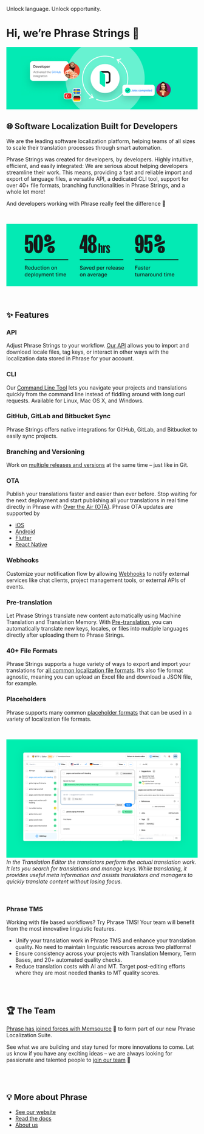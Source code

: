 Unlock language. Unlock opportunity.

# Hi, we’re Phrase Strings 👋

![Translating with Phrase Strings](/profile/assets/banner.jpg)

## 🌐 Software Localization Built for Developers

We are the leading software localization platform, helping teams of all sizes to scale their translation processes through smart automation.


Phrase Strings was created for developers, by developers. Highly intuitive, efficient, and easily integrated: We are serious about helping developers streamline their work. This means, providing a fast and reliable import and export of language files, a versatile API, a dedicated CLI tool, support for over 40+ file formats, branching functionalities in Phrase Strings, and a whole lot more!


And developers working with Phrase really feel the difference 💪

<br />

![Advantages using Phrase Strings](/profile/assets/numbers.jpg)

<br />

## ✨ Features

### API

Adjust Phrase Strings to your workflow. [Our API](https://developers.phrase.com/api/) allows you to import and download locale files, tag keys, or interact in other ways with the localization data stored in Phrase for your account.

### CLI

Our [Command Line Tool](https://support.phrase.com/hc/en-us/articles/5808300599068) lets you navigate your projects and translations quickly from the command line instead of fiddling around with long curl requests. Available for Linux, Mac OS X, and Windows.

### GitHub, GitLab and Bitbucket Sync

Phrase Strings offers native integrations for GitHub, GitLab, and Bitbucket to easily sync projects.

### Branching and Versioning

Work on [multiple releases and versions](https://support.phrase.com/hc/en-us/articles/5856411356316) at the same time – just like in Git.

### OTA

Publish your translations faster and easier than ever before. Stop waiting for the next deployment and start publishing all your translations in real time directly in Phrase with [Over the Air (OTA)](https://support.phrase.com/hc/en-us/articles/5804059067804). Phrase OTA updates are supported by

- [iOS](https://support.phrase.com/hc/en-us/articles/5804059067804)
- [Android](https://support.phrase.com/hc/en-us/articles/5804059067804)
- [Flutter](https://support.phrase.com/hc/en-us/articles/5804059067804)
- [React Native](https://support.phrase.com/hc/en-us/articles/5804059067804)

### Webhooks

Customize your notification flow by allowing [Webhooks](https://support.phrase.com/hc/en-us/articles/5784125630620) to notify external services like chat clients, project management tools, or external APIs of events.

### Pre-translation

Let Phrase Strings translate new content automatically using Machine Translation and Translation Memory. With [Pre-translation](https://support.phrase.com/hc/en-us/articles/5822187934364), you can automatically translate new keys, locales, or files into multiple languages directly after uploading them to Phrase Strings.

### 40+ File Formats

Phrase Strings supports a huge variety of ways to export and import your translations for [all common localization file formats](https://support.phrase.com/hc/en-us/articles/5784070560412). It’s also file format agnostic, meaning you can upload an Excel file and download a JSON file, for example.

### Placeholders

Phrase supports many common [placeholder formats](https://support.phrase.com/hc/en-us/articles/5822510498332) that can be used in a variety of localization file formats.

<br />

![Phrase Editor](/profile/assets/strings_editor.png)
_In the Translation Editor the translators perform the actual translation work. It lets you search for translations and manage keys. While translating, it provides useful meta information and assists translators and managers to quickly translate content without losing focus._

<br />

### Phrase TMS

Working with file based workflows? Try Phrase TMS! Your team will benefit from the most innovative linguistic features.
- Unify your translation work in Phrase TMS and enhance your translation quality. No need to maintain linguistic resources across two platforms!
- Ensure consistency across your projects with Translation Memory, Term Bases, and 20+ automated quality checks.
- Reduce translation costs with AI and MT. Target post-editing efforts where they are most needed thanks to MT quality scores.


<br />
<br />

## 🏆 The Team

[Phrase has joined forces with Memsource](https://www.memsource.com/blog/press-release-memsource-acquires-phrase/) 🤝 to form part of our new Phrase Localization Suite.

See what we are building and stay tuned for more innovations to come. Let us know if you have any exciting ideas – we are always looking for passionate and talented people to [join our team](https://phrase.com/careers/jobs/) 🙌

<br />
<br />

## 💡 More about Phrase

- [See our website](https://phrase.com/)
- [Read the docs](https://support.phrase.com/hc/en-us/)
- [About us](https://phrase.com/about/)

